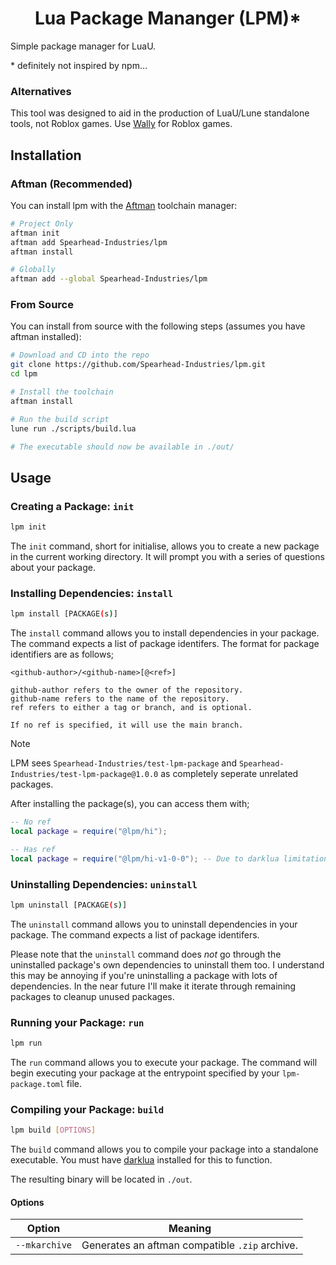 <div align="center">

# Lua Package Mananger (LPM)\*

</div>

Simple package manager for LuaU.

\* definitely not inspired by npm...

### Alternatives

This tool was designed to aid in the production of LuaU/Lune standalone tools, not Roblox games. Use [Wally](https://github.com/UpliftGames/wally) for Roblox games.

## Installation

### Aftman (Recommended)

You can install lpm with the [Aftman](https://github.com/LPGhatguy/aftman) toolchain manager:

```bash
# Project Only
aftman init
aftman add Spearhead-Industries/lpm
aftman install

# Globally
aftman add --global Spearhead-Industries/lpm
```

### From Source

You can install from source with the following steps (assumes you have aftman installed):

```bash
# Download and CD into the repo
git clone https://github.com/Spearhead-Industries/lpm.git
cd lpm

# Install the toolchain
aftman install

# Run the build script
lune run ./scripts/build.lua

# The executable should now be available in ./out/
```

## Usage

### Creating a Package: `init`

```bash
lpm init
```

The `init` command, short for initialise, allows you to create a new package in the current working directory. It will prompt you with a series of questions about your package.

### Installing Dependencies: `install`

```bash
lpm install [PACKAGE(s)]
```

The `install` command allows you to install dependencies in your package. The command expects a list of package identifers. The format for package identifiers are as follows;

```raw
<github-author>/<github-name>[@<ref>]

github-author refers to the owner of the repository.
github-name refers to the name of the repository.
ref refers to either a tag or branch, and is optional.

If no ref is specified, it will use the main branch.
```

> [!NOTE]  
> LPM sees `Spearhead-Industries/test-lpm-package` and `Spearhead-Industries/test-lpm-package@1.0.0` as completely seperate unrelated packages.

After installing the package(s), you can access them with;

```lua
-- No ref
local package = require("@lpm/hi");

-- Has ref
local package = require("@lpm/hi-v1-0-0"); -- Due to darklua limitations, "@" is replaced with "-v" and "." is replaced with "-" within requires.
```

### Uninstalling Dependencies: `uninstall`

```bash
lpm uninstall [PACKAGE(s)]
```

The `uninstall` command allows you to uninstall dependencies in your package. The command expects a list of package identifers.

Please note that the `uninstall` command does *not* go through the uninstalled package's own dependencies to uninstall them too. I understand this may be annoying if you're uninstalling a package with lots of dependencies. In the near future I'll make it iterate through remaining packages to cleanup unused packages.

### Running your Package: `run`

```bash
lpm run
```

The `run` command allows you to execute your package. The command will begin executing your package at the entrypoint specified by your `lpm-package.toml` file.

### Compiling your Package: `build`

```bash
lpm build [OPTIONS]
```

The `build` command allows you to compile your package into a standalone executable. You must have [darklua](https://github.com/seaofvoices/darklua) installed for this to function.

The resulting binary will be located in `./out`.

#### Options

|Option|Meaning|
|---|---|
|`--mkarchive`|Generates an aftman compatible `.zip` archive.|
